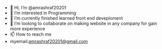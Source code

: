 - 👋 Hi, I’m @amrashraf20201
- 👀 I’m interested in Programming 
- 🌱 I’m currently finished learned front end deveploment 
- 💞️ I’m looking to collaborate on making website in any company for gain more experience 
- 📫 How to reach me 
- myemail:amrashraf20201@gmail.com 
<!---
amrashraf20201/amrashraf20201 is a ✨ special ✨ repository because its `README.md` (this file) appears on your GitHub profile.
You can click the Preview link to take a look at your changes.
--->

